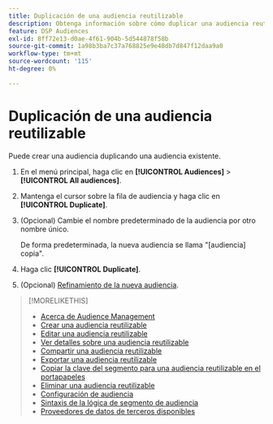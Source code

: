```yaml
---
title: Duplicación de una audiencia reutilizable
description: Obtenga información sobre cómo duplicar una audiencia reutilizable.
feature: DSP Audiences
exl-id: 8ff72e13-d0ae-4f61-904b-5d544878f58b
source-git-commit: 1a98b3ba7c37a768825e9e48db7d847f12daa9a0
workflow-type: tm+mt
source-wordcount: '115'
ht-degree: 0%

---
```


# Duplicación de una audiencia reutilizable

Puede crear una audiencia duplicando una audiencia existente.

1. En el menú principal, haga clic en **[!UICONTROL Audiences]** > **[!UICONTROL All audiences]**.

1. Mantenga el cursor sobre la fila de audiencia y haga clic en **[!UICONTROL Duplicate]**.

1. (Opcional) Cambie el nombre predeterminado de la audiencia por otro nombre único.

   De forma predeterminada, la nueva audiencia se llama &quot;[audiencia] copia&quot;.

1. Haga clic **[!UICONTROL Duplicate]**.

1. (Opcional) [Refinamiento de la nueva audiencia](reusable-audience-edit.md).

>[!MORELIKETHIS]
>
>* [Acerca de Audience Management](audience-about.md)
>* [Crear una audiencia reutilizable](reusable-audience-create.md)
>* [Editar una audiencia reutilizable](reusable-audience-edit.md)
>* [Ver detalles sobre una audiencia reutilizable](reusable-audience-view-details.md)
>* [Compartir una audiencia reutilizable](reusable-audience-share.md)
>* [Exportar una audiencia reutilizable](reusable-audience-export.md)
>* [Copiar la clave del segmento para una audiencia reutilizable en el portapapeles](reusable-audience-clipboard.md)
>* [Eliminar una audiencia reutilizable](reusable-audience-delete.md)
>* [Configuración de audiencia](audience-settings.md)
>* [Sintaxis de la lógica de segmento de audiencia](audience-segment-logic-syntax.md)
>* [Proveedores de datos de terceros disponibles](third-party-data-providers.md)

